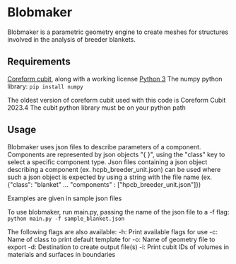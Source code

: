 # Blobmaker

Blobmaker is a parametric geometry engine to create meshes for structures involved in the analysis of breeder blankets.

## Requirements
[Coreform cubit](https://coreform.com/products/downloads/), along with a working license
[Python 3](https://www.python.org/downloads/)
The numpy python library: `pip install numpy`

The oldest version of coreform cubit used with this code is Coreform Cubit 2023.4
The cubit python library must be on your python path

## Usage
Blobmaker uses json files to describe parameters of a component.
Components are represented by json objects "{ }", using the "class" key to select a specific component type.
Json files containing a json object describing a component (ex. hcpb_breeder_unit.json) can be used where such a json object is expected by using a string with the file name (ex. {"class": "blanket" ... "components" : \["hpcb_breeder_unit.json"]})

Examples are given in sample json files

To use blobmaker, run main.py, passing the name of the json file to a -f flag:
```python main.py -f sample_blanket.json```

The following flags are also available:
-h: Print available flags for use
-c: Name of class to print default template for
-o: Name of geometry file to export
-d: Destination to create output file(s)
-i: Print cubit IDs of volumes in materials and surfaces in boundaries